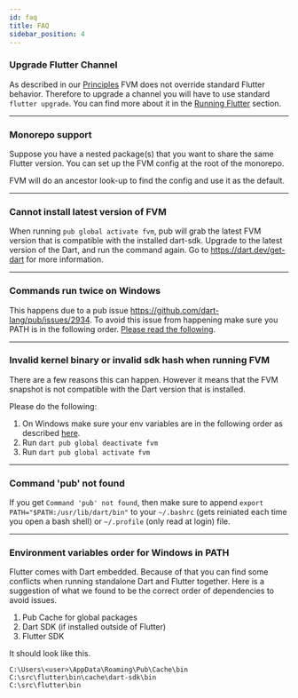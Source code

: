 ```yaml
---
id: faq
title: FAQ
sidebar_position: 4
---
```


### Upgrade Flutter Channel

As described in our [Principles](../getting_started/overview/#principles) FVM does not override standard Flutter behavior. Therefore to upgrade a channel you will have to use standard `flutter upgrade`. You can find more about it in the [Running Flutter](/docs/guides/running_flutter) section.

---

### Monorepo support

Suppose you have a nested package(s) that you want to share the same Flutter version. You can set up the FVM config at the root of the monorepo.

FVM will do an ancestor look-up to find the config and use it as the default.

---

### Cannot install latest version of FVM

When running `pub global activate fvm`, pub will grab the latest FVM version that is compatible with the installed dart-sdk. Upgrade to the latest version of the Dart, and run the command again. Go to https://dart.dev/get-dart for more information.

---

### Commands run twice on Windows

This happens due to a pub issue https://github.com/dart-lang/pub/issues/2934. To avoid this issue from happening make sure you PATH is in the following order. [Please read the following](#environment-variables-order-for-windows-in-path).

---

### Invalid kernel binary or invalid sdk hash when running FVM

There are a few reasons this can happen. However it means that the FVM snapshot is not compatible with the Dart version that is installed.

Please do the following:

1. On Windows make sure your env variables are in the following order as described [here](#environment-variables-order-for-windows-in-path).
2. Run `dart pub global deactivate fvm`
3. Run `dart pub global activate fvm`

---

### Command 'pub' not found

If you get `Command 'pub' not found`, then make sure to append `export PATH="$PATH:/usr/lib/dart/bin"` to your `~/.bashrc` (gets reiniated each time you open a bash shell) or `~/.profile` (only read at login) file.

---

### Environment variables order for Windows in PATH

Flutter comes with Dart embedded. Because of that you can find some conflicts when running standalone Dart and Flutter together. Here is a suggestion of what we found to be the correct order of dependencies to avoid issues.

1. Pub Cache for global packages
2. Dart SDK (if installed outside of Flutter)
3. Flutter SDK

It should look like this.

```
C:\Users\<user>\AppData\Roaming\Pub\Cache\bin
C:\src\flutter\bin\cache\dart-sdk\bin
C:\src\flutter\bin
```
